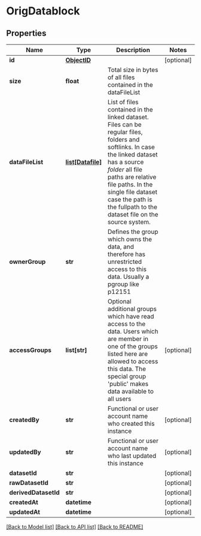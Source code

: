# OrigDatablock

## Properties
Name | Type | Description | Notes
------------ | ------------- | ------------- | -------------
**id** | [**ObjectID**](ObjectID.md) |  | [optional] 
**size** | **float** | Total size in bytes of all files contained in the dataFileList | 
**dataFileList** | [**list[Datafile]**](Datafile.md) | List of files contained in the linked dataset. Files can be regular files, folders and softlinks. In case the linked dataset has a source *folder* all file paths are relative file paths. In the single file dataset case the path is the fullpath to the dataset file on the source system. | 
**ownerGroup** | **str** | Defines the group which owns the data, and therefore has unrestricted access to this data. Usually a pgroup like p12151 | 
**accessGroups** | **list[str]** | Optional additional groups which have read access to the data. Users which are member in one of the groups listed here are allowed to access this data. The special group &#39;public&#39; makes data available to all users | [optional] 
**createdBy** | **str** | Functional or user account name who created this instance | [optional] 
**updatedBy** | **str** | Functional or user account name who last updated this instance | [optional] 
**datasetId** | **str** |  | [optional] 
**rawDatasetId** | **str** |  | [optional] 
**derivedDatasetId** | **str** |  | [optional] 
**createdAt** | **datetime** |  | [optional] 
**updatedAt** | **datetime** |  | [optional] 

[[Back to Model list]](../README.md#documentation-for-models) [[Back to API list]](../README.md#documentation-for-api-endpoints) [[Back to README]](../README.md)


